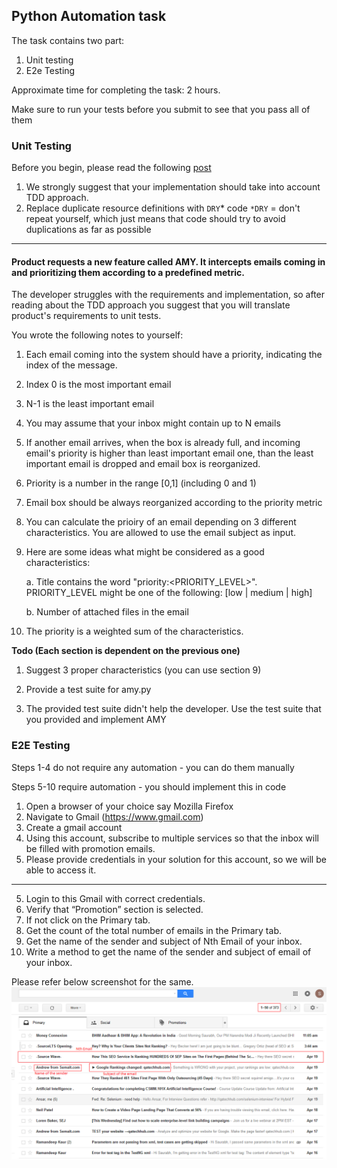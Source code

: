 ## Python Automation task

The task contains two part:
1. Unit testing
2. E2e Testing

Approximate time for completing the task: 2 hours.

Make sure to run your tests before you submit to see that you pass all of them

### Unit Testing

Before you begin, please read the following [post](https://medium.com/@johncol/test-driven-development-and-angular-9110d62ce7ec)

1. We strongly suggest that your implementation should take into account TDD approach.
2. Replace duplicate resource definitions with `DRY`* code
`*DRY` = don't repeat yourself, which just means that code should try to avoid duplications as far as possible

___
#### Product requests a new feature called AMY. It intercepts emails coming in and prioritizing them according to a predefined metric.
The developer struggles with the requirements and implementation, so after reading about the TDD approach you suggest that you will translate product's requirements to unit tests.

You wrote the following notes to yourself:
1. Each email coming into the system should have a priority, indicating the index of the message.
2. Index 0 is the most important email
3. N-1 is the least important email
4. You may assume that your inbox might contain up to N emails
5. If another email arrives, when the box is already full, and incoming email's priority is higher than least important email one, than the least important email is dropped and email box is reorganized.
6. Priority is a number in the range [0,1] (including 0 and 1)
7. Email box should be always reorganized according to the priority metric
8. You can calculate the prioiry of an email depending on 3 different characteristics. You are allowed to use the email subject as input.
9. Here are some ideas what might be considered as a good characteristics:
   
    a. Title contains the word "priority:<PRIORITY_LEVEL>". PRIORITY_LEVEL might be one of the following: [low | medium | high]

    b. Number of attached files in the email
10. The priority is a weighted sum of the characteristics.

**Todo (Each section is dependent on the previous one)**
1. Suggest 3 proper characteristics (you can use section 9)
2. Provide a test suite for amy.py

3. The provided test suite didn't help the developer. Use the test suite that you provided and implement AMY
 


### E2E Testing
Steps 1-4 do not require any automation - you can do them manually

Steps 5-10 require automation - you should implement this in code

1. Open a browser of your choice say Mozilla Firefox
2. Navigate to Gmail (https://www.gmail.com)
3. Create a gmail account
4. Using this account, subscribe to multiple services so that the inbox will be filled with promotion emails.
5. Please provide credentials in your solution for this account, so we will be able to access it.
____
5. Login to this Gmail with correct credentials.
6. Verify that “Promotion” section is selected.
7. If not click on the Primary tab.
8. Get the count of the total number of emails in the Primary tab.
9. Get the name of the sender and subject of Nth Email of your inbox.
10. Write a method to get the name of the sender and subject of email of your inbox.

Please refer below screenshot for the same.
![img.png](img.png)


